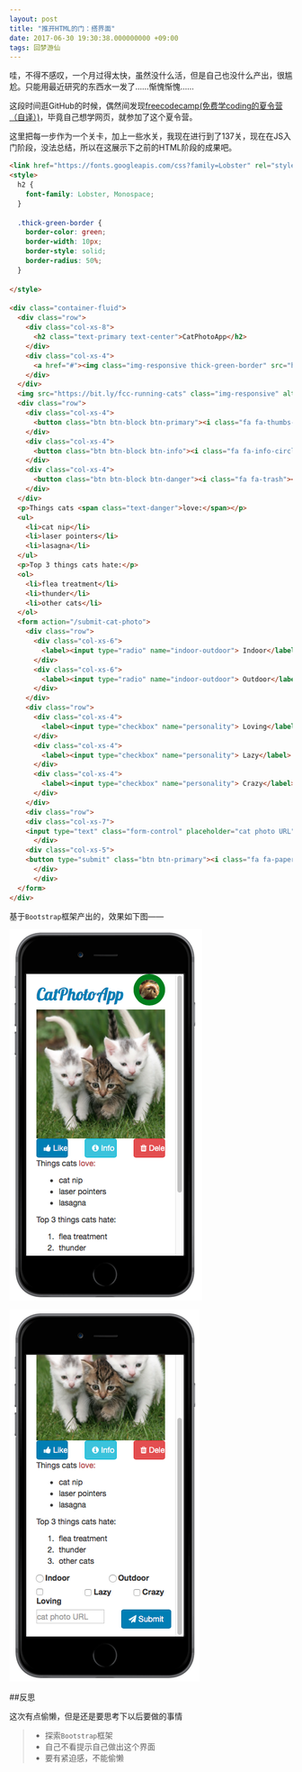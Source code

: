 ```yaml
---
layout: post
title: "推开HTML的门：搭界面"
date: 2017-06-30 19:30:38.000000000 +09:00
tags: 回梦游仙
---
```


哇，不得不感叹，一个月过得太快，虽然没什么活，但是自己也没什么产出，很尴尬。只能用最近研究的东西水一发了……惭愧惭愧……

这段时间逛GitHub的时候，偶然间发现[freecodecamp(免费学coding的夏令营（自译）)](https://www.freecodecamp.com)，毕竟自己想学网页，就参加了这个夏令营。

这里把每一步作为一个关卡，加上一些水关，我现在进行到了137关，现在在JS入门阶段，没法总结，所以在这展示下之前的HTML阶段的成果吧。

```HTML
<link href="https://fonts.googleapis.com/css?family=Lobster" rel="stylesheet" type="text/css">
<style>
  h2 {
    font-family: Lobster, Monospace;
  }

  .thick-green-border {
    border-color: green;
    border-width: 10px;
    border-style: solid;
    border-radius: 50%;
  }

</style>

<div class="container-fluid">
  <div class="row">
    <div class="col-xs-8">
      <h2 class="text-primary text-center">CatPhotoApp</h2>
    </div>
    <div class="col-xs-4">
      <a href="#"><img class="img-responsive thick-green-border" src="https://bit.ly/fcc-relaxing-cat" alt="A cute orange cat lying on its back. "></a>
    </div>
  </div>
  <img src="https://bit.ly/fcc-running-cats" class="img-responsive" alt="Three kittens running towards the camera. ">
  <div class="row">
    <div class="col-xs-4">
      <button class="btn btn-block btn-primary"><i class="fa fa-thumbs-up"></i> Like</button>
    </div>
    <div class="col-xs-4">
      <button class="btn btn-block btn-info"><i class="fa fa-info-circle"></i> Info</button>
    </div>
    <div class="col-xs-4">
      <button class="btn btn-block btn-danger"><i class="fa fa-trash"></i> Delete</button>
    </div>
  </div>
  <p>Things cats <span class="text-danger">love:</span></p>
  <ul>
    <li>cat nip</li>
    <li>laser pointers</li>
    <li>lasagna</li>
  </ul>
  <p>Top 3 things cats hate:</p>
  <ol>
    <li>flea treatment</li>
    <li>thunder</li>
    <li>other cats</li>
  </ol>
  <form action="/submit-cat-photo">
    <div class="row">
      <div class="col-xs-6">
        <label><input type="radio" name="indoor-outdoor"> Indoor</label>
      </div>
      <div class="col-xs-6">
        <label><input type="radio" name="indoor-outdoor"> Outdoor</label>
      </div>
    </div>
    <div class="row">
      <div class="col-xs-4">
        <label><input type="checkbox" name="personality"> Loving</label>
      </div>
      <div class="col-xs-4">
        <label><input type="checkbox" name="personality"> Lazy</label>
      </div>
      <div class="col-xs-4">
        <label><input type="checkbox" name="personality"> Crazy</label>
      </div>
    </div>
    <div class="row">
    <div class="col-xs-7">
    <input type="text" class="form-control" placeholder="cat photo URL" required>
      </div>
    <div class="col-xs-5">
    <button type="submit" class="btn btn-primary"><i class="fa fa-paper-plane"></i> Submit</button>
      </div>
      </div>
  </form>
</div>
```

基于`Bootstrap`框架产出的，效果如下图——

![](/assets/images/2017/toHTML1.png)

![](/assets/images/2017/toHTML2.png)

##反思

这次有点偷懒，但是还是要思考下以后要做的事情

> - 探索`Bootstrap`框架
> - 自己不看提示自己做出这个界面
> - 要有紧迫感，不能偷懒
